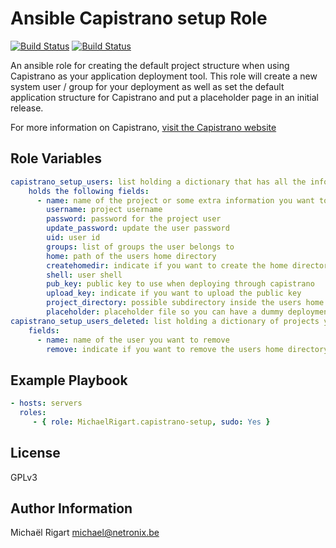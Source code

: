 Ansible Capistrano setup Role
=============================
[![Build Status](https://semaphoreci.com/api/v1/projects/3ee476e3-13e0-47db-b8ea-4fd2f76c91d7/459435/badge.svg)](https://semaphoreci.com/michaelrigart/ansible-role-capistrano-setup) [![Build Status](https://travis-ci.org/michaelrigart/ansible-role-capistrano-setup.svg?branch=master)](https://travis-ci.org/michaelrigart/ansible-role-capistrano-setup)

An ansible role for creating the default project structure when using Capistrano as your application deployment tool.
This role will create a new system user / group for your deployment as well as set the default application structure for
Capistrano and put a placeholder page in an initial release.

For more information on Capistrano, [visit the Capistrano website](http://www.capistranorb.org)

Role Variables
--------------

```yaml
capistrano_setup_users: list holding a dictionary that has all the information for your project creation. The dictionary
    holds the following fields:
      - name: name of the project or some extra information you want to put in the users comment field
        username: project username
        password: password for the project user
        update_password: update the user password
        uid: user id
        groups: list of groups the user belongs to
        home: path of the users home directory
        createhomedir: indicate if you want to create the home directory
        shell: user shell
        pub_key: public key to use when deploying through capistrano
        upload_key: indicate if you want to upload the public key
        project_directory: possible subdirectory inside the users home directory for your project structure
        placeholder: placeholder file so you can have a dummy deployment when your project is not deployed yet
capistrano_setup_users_deleted: list holding a dictionary of projects you wish to remove. The dictionary has the following
    fields:
      - name: name of the user you want to remove
        remove: indicate if you want to remove the users home directory
```

Example Playbook
-------------------------

```yaml
- hosts: servers
  roles:
     - { role: MichaelRigart.capistrano-setup, sudo: Yes }
```

License
-------

GPLv3

Author Information
------------------

Michaël Rigart <michael@netronix.be>